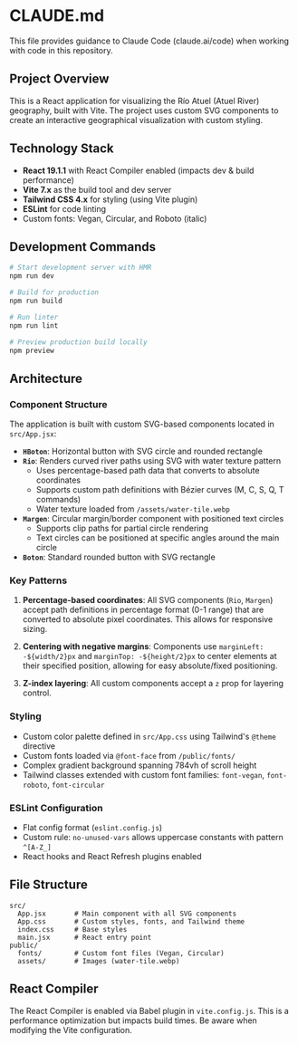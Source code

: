 # CLAUDE.md

This file provides guidance to Claude Code (claude.ai/code) when working with code in this repository.

## Project Overview

This is a React application for visualizing the Río Atuel (Atuel River) geography, built with Vite. The project uses custom SVG components to create an interactive geographical visualization with custom styling.

## Technology Stack

- **React 19.1.1** with React Compiler enabled (impacts dev & build performance)
- **Vite 7.x** as the build tool and dev server
- **Tailwind CSS 4.x** for styling (using Vite plugin)
- **ESLint** for code linting
- Custom fonts: Vegan, Circular, and Roboto (italic)

## Development Commands

```bash
# Start development server with HMR
npm run dev

# Build for production
npm run build

# Run linter
npm run lint

# Preview production build locally
npm preview
```

## Architecture

### Component Structure

The application is built with custom SVG-based components located in `src/App.jsx`:

- **`HBoton`**: Horizontal button with SVG circle and rounded rectangle
- **`Rio`**: Renders curved river paths using SVG with water texture pattern
  - Uses percentage-based path data that converts to absolute coordinates
  - Supports custom path definitions with Bézier curves (M, C, S, Q, T commands)
  - Water texture loaded from `/assets/water-tile.webp`
- **`Margen`**: Circular margin/border component with positioned text circles
  - Supports clip paths for partial circle rendering
  - Text circles can be positioned at specific angles around the main circle
- **`Boton`**: Standard rounded button with SVG rectangle

### Key Patterns

1. **Percentage-based coordinates**: All SVG components (`Rio`, `Margen`) accept path definitions in percentage format (0-1 range) that are converted to absolute pixel coordinates. This allows for responsive sizing.

2. **Centering with negative margins**: Components use `marginLeft: -${width/2}px` and `marginTop: -${height/2}px` to center elements at their specified position, allowing for easy absolute/fixed positioning.

3. **Z-index layering**: All custom components accept a `z` prop for layering control.

### Styling

- Custom color palette defined in `src/App.css` using Tailwind's `@theme` directive
- Custom fonts loaded via `@font-face` from `/public/fonts/`
- Complex gradient background spanning 784vh of scroll height
- Tailwind classes extended with custom font families: `font-vegan`, `font-roboto`, `font-circular`

### ESLint Configuration

- Flat config format (`eslint.config.js`)
- Custom rule: `no-unused-vars` allows uppercase constants with pattern `^[A-Z_]`
- React hooks and React Refresh plugins enabled

## File Structure

```
src/
  App.jsx       # Main component with all SVG components
  App.css       # Custom styles, fonts, and Tailwind theme
  index.css     # Base styles
  main.jsx      # React entry point
public/
  fonts/        # Custom font files (Vegan, Circular)
  assets/       # Images (water-tile.webp)
```

## React Compiler

The React Compiler is enabled via Babel plugin in `vite.config.js`. This is a performance optimization but impacts build times. Be aware when modifying the Vite configuration.
